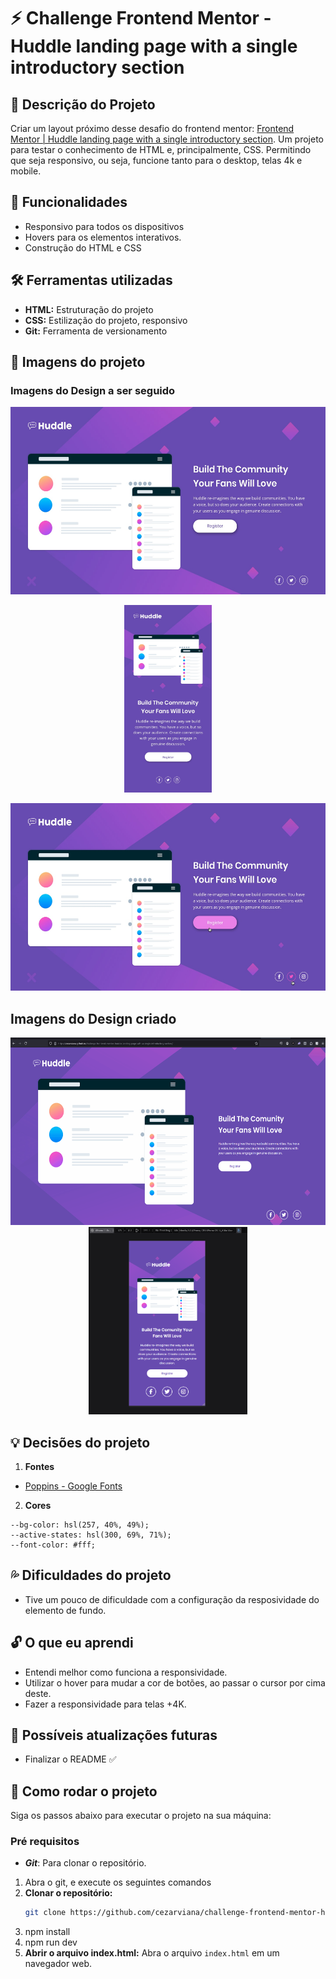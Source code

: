 # ⚡ Challenge Frontend Mentor - Huddle landing page with a single introductory section

## 📝 Descrição do Projeto
Criar um layout próximo desse desafio do frontend mentor: [Frontend Mentor | Huddle landing page with a single introductory section](https://cezarviana.github.io/challenge-frontend-mentor-huddle-landing-page-with-a-single-introductory-section/). 
Um projeto para testar o conhecimento de HTML e, principalmente, CSS. Permitindo que seja responsivo, ou seja, funcione tanto para o desktop, telas 4k e mobile.


## 🔎 Funcionalidades
- Responsivo para todos os dispositivos
- Hovers para os elementos interativos.
- Construção do HTML e CSS


## 🛠️ Ferramentas utilizadas
- **HTML:** Estruturação do projeto
- **CSS:** Estilização do projeto, responsivo
- **Git:** Ferramenta de versionamento


## 🎨 Imagens do projeto

### Imagens do Design a ser seguido
<div align="center">
<img src="./src/design/desktop-design.jpg" style="height: 300px;"> <br>

<img src="./src/design/mobile-design.jpg" style="height: 300px;"> <br>

<img src="./src/design/active-states.jpg" style="height: 300px;">
</div>


## Imagens do Design criado
<div align="center">

<img src="./src/design/my-active-states.gif"  style="height: 300px; text-align: center;">
<br>

<img src="./src/design/my-design-mobile.png"  style="height: 300px; text-align: center;">
</div>


## 💡 Decisões do projeto
1. **Fontes**
- [Poppins - Google Fonts](https://fonts.google.com/specimen/Poppins)

2. **Cores**
```
--bg-color: hsl(257, 40%, 49%);
--active-states: hsl(300, 69%, 71%);
--font-color: #fff;
```


## 💦 Dificuldades do projeto
- Tive um pouco de dificuldade com a configuração da resposividade do elemento de fundo.


## 🔓 O que eu aprendi
- Entendi melhor como funciona a responsividade.
- Utilizar o hover para mudar a cor de botões, ao passar o cursor por cima deste.
- Fazer a responsividade para telas +4K.


## 💭 Possíveis atualizações futuras
- Finalizar o README ✅


## 🚀 Como rodar o projeto
Siga os passos abaixo para executar o projeto na sua máquina:

### Pré requisitos

- <strong><i>Git</i></strong>: Para clonar o repositório.


1. Abra o git, e execute os seguintes comandos
2. **Clonar o repositório:**
   ```bash
   git clone https://github.com/cezarviana/challenge-frontend-mentor-huddle-landing-page-with-a-single-introductory-section.git
   ```
3. npm install
4. npm run dev
5. **Abrir o arquivo index.html:** Abra o arquivo `index.html` em um navegador web.